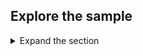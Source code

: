 ## Explore the sample

<details>
 <summary>Expand the section</summary>

  Start running the sample by pressing `WinUIMSALApp (Package)` button on Visual Studio menu bar.

  No information is displayed because you're not logged in.

  Two options are provided to you , you can either use the regular sign-in or use the Windows 10 WAM broker to sign-in the user instead.
  
  Click `Sign-In and Call Microsoft Graph API` button.

  The UI similar to Web Browser will be displayed and give you a chance to select a user and login. You might be asked to consent to access your data on Graph API.

  Immediately after the UI will display basic user information as it is inside Graph API and some Token Info

  Click `Sign-Out` button -> all the information is deleted and `User has signed-out` message is shown.

  Look at Token Cache folder configured inside `appsettings.json` and find a file with binary information.

  If you sign-out and exit the application, then you will have to sign-in again when starting the UI.

  In case you were signed-in and just closed the UI, next time you will start the UI, you will be already signed-in - this is because token cache file is present and it will let you in until token expiration time is passed...
  The token expiration date/time is shown in `Token Info` in the UI.

  **So make sure to sign-out every time before closing the UI.**

  [Azure AD code sample survey - A .NET Core WinUI application that signs-in users and calls Microsoft Graph](https://forms.microsoft.com/Pages/ResponsePage.aspx?id=v4j5cvGGr0GRqy180BHbR73pcsbpbxNJuZCMKN0lURpUN0Q5NkFVUFBDVTZTNkhSUkEzUk9aM0szQiQlQCN0PWcu)

## Using Web Account Manager (WAM)

MSAL is able to call [Web Account Manager](https://learn.microsoft.com/windows/uwp/security/web-account-manager), a Windows 10 component that ships with the OS. This component acts as an authentication broker and users of your app benefit from integration with accounts known from Windows, such as the account you signed-in with in your Windows session.

### WAM value proposition

Using an authentication broker such as WAM has numerous benefits.

* Enhanced security (your app doesn't have to manage the powerful refresh token)
* Better support for Windows Hello, Conditional Access and FIDO keys
* Integration with Windows' "Email and Accounts" view
* Better Single Sign-On (users don't have to reenter passwords)
* Most bug fixes and enhancements will be shipped with Windows

### WAM limitations

* B2C and ADFS authorities aren't supported. MSAL will fall back to a browser.
* Available on Win10+ and Win Server 2019+. On Mac, Linux, and earlier versions of Windows, MSAL will fall back to a browser.
* Not available on Xbox.

</details>

